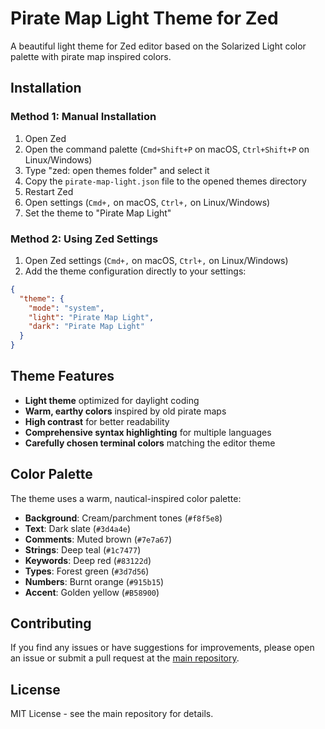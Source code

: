# Pirate Map Light Theme for Zed

A beautiful light theme for Zed editor based on the Solarized Light color palette with pirate map inspired colors.

## Installation

### Method 1: Manual Installation

1. Open Zed
2. Open the command palette (`Cmd+Shift+P` on macOS, `Ctrl+Shift+P` on Linux/Windows)
3. Type "zed: open themes folder" and select it
4. Copy the `pirate-map-light.json` file to the opened themes directory
5. Restart Zed
6. Open settings (`Cmd+,` on macOS, `Ctrl+,` on Linux/Windows)
7. Set the theme to "Pirate Map Light"

### Method 2: Using Zed Settings

1. Open Zed settings (`Cmd+,` on macOS, `Ctrl+,` on Linux/Windows)
2. Add the theme configuration directly to your settings:

```json
{
  "theme": {
    "mode": "system",
    "light": "Pirate Map Light",
    "dark": "Pirate Map Light"
  }
}
```

## Theme Features

- **Light theme** optimized for daylight coding
- **Warm, earthy colors** inspired by old pirate maps
- **High contrast** for better readability
- **Comprehensive syntax highlighting** for multiple languages
- **Carefully chosen terminal colors** matching the editor theme

## Color Palette

The theme uses a warm, nautical-inspired color palette:

- **Background**: Cream/parchment tones (`#f8f5e8`)
- **Text**: Dark slate (`#3d4a4e`)
- **Comments**: Muted brown (`#7e7a67`)
- **Strings**: Deep teal (`#1c7477`)
- **Keywords**: Deep red (`#83122d`)
- **Types**: Forest green (`#3d7d56`)
- **Numbers**: Burnt orange (`#915b15`)
- **Accent**: Golden yellow (`#B58900`)

## Contributing

If you find any issues or have suggestions for improvements, please open an issue or submit a pull request at the [main repository](https://github.com/codeliger/pirate-map).

## License

MIT License - see the main repository for details.
